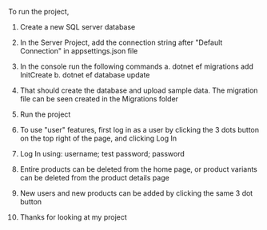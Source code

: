 To run the project,
1. Create a new SQL server database
2. In the Server Project, add the connection string after "Default Connection" in appsettings.json file
3. In the console run the following commands
a. dotnet ef migrations add InitCreate
b. dotnet ef database update

4. That should create the database and upload sample data. The migration file can be seen created in the Migrations folder


5. Run the project

6. To use "user" features, first log in as a user by clicking the 3 dots button on the top right of the page, and clicking Log In
7. Log In using: username; test
                 password; password


8. Entire products can be deleted from the home page, or product variants can be deleted from the product details page
9. New users and new products can be added by clicking the same 3 dot button

10. Thanks for looking at my project 
